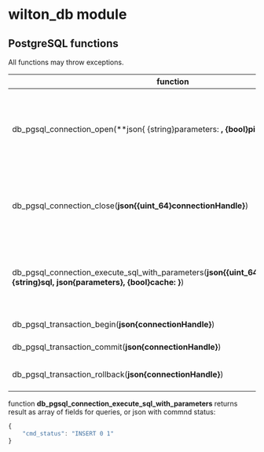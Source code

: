 # wilton_db module

## PostgreSQL functions

All functions may throw exceptions.

| function | description |
| --- | --- |
| db_pgsql_connection_open(**json{ {string}parameters: **, {bool}ping_on:}**)                               | Connect to database. **parameters** - connection string parameters. Returns stringifyed json, containing **connectionHandle**, **ping_on** - optional, true by default. Enables ping database before each call. |
| db_pgsql_connection_close(**json{{uint_64}connectionHandle}**)                                            | Close connection to database. Requires json with connectionHandle parameter with connectionHandle value from db_pgsql_connection_open |
| db_pgsql_connection_execute_sql_with_parameters(**json{{uint_64}connectionHandle, {string}sql, json{parameters}, {bool}cache: }**) | Execute **sql** with parameters as {param_name:value,..} or {$1:value, ..}, **cache** - enables prepare/execute paradigm for sql query. True by default. |
| db_pgsql_transaction_begin(**json{connectionHandle}**)                                                   | Starts transaction, shortcut to BEGIN query |
| db_pgsql_transaction_commit(**json{connectionHandle}**)                                                  | Commits transaction, shortcut to COMMIT query |
| db_pgsql_transaction_rollback(**json{connectionHandle}**)                                                | Rollback transaction, shortcut to ROLLBACK query |

function **db_pgsql_connection_execute_sql_with_parameters** returns result as array of fields for queries, or json with commnd status:
```js
{
    "cmd_status": "INSERT 0 1"
}

```